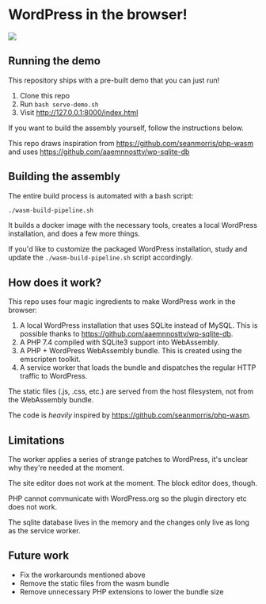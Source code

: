 # WordPress in the browser!

![](demo.gif)
## Running the demo

This repository ships with a pre-built demo that you can just run!

1. Clone this repo
2. Run `bash serve-demo.sh`
3. Visit http://127.0.0.1:8000/index.html

If you want to build the assembly yourself, follow the instructions below.

This repo draws inspiration from https://github.com/seanmorris/php-wasm and uses https://github.com/aaemnnosttv/wp-sqlite-db 

## Building the assembly

The entire build process is automated with a bash script:

```bash
./wasm-build-pipeline.sh
```

It builds a docker image with the necessary tools, creates a local WordPress installation, 
and does a few more things.

If you'd like to customize the packaged WordPress installation, study and update
the `./wasm-build-pipeline.sh` script accordingly.


## How does it work?

This repo uses four magic ingredients to make WordPress work in the browser:

1. A local WordPress installation that uses SQLite instead of MySQL. This is possible thanks to https://github.com/aaemnnosttv/wp-sqlite-db.
2. A PHP 7.4 compiled with SQLite3 support into WebAssembly.
3. A PHP + WordPress WebAssembly bundle. This is created using the emscripten toolkit.
4. A service worker that loads the bundle and dispatches the regular HTTP traffic to WordPress.

The static files (.js, .css, etc.) are served from the host filesystem, not from the WebAssembly bundle.

The code is *heavily* inspired by https://github.com/seanmorris/php-wasm.

## Limitations

The worker applies a series of strange patches to WordPress, it's unclear why they're needed at the moment.

The site editor does not work at the moment. The block editor does, though.

PHP cannot communicate with WordPress.org so the plugin directory etc does not work.

The sqlite database lives in the memory and the changes only live as long as the service worker.

## Future work

* Fix the workarounds mentioned above
* Remove the static files from the wasm bundle
* Remove unnecessary PHP extensions to lower the bundle size

